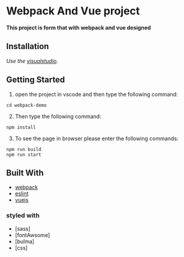 # Webpack And Vue project
  **This project is form that with webpack and vue designed**

## Installation

*Use the [visualstudio](https://code.visualstudio.com/download).*

## Getting Started
1.  open the project in vscode and then type the following command:

```
cd webpack-demo
```

2. Then type the following command:

```
npm install
```
3. To see the page in browser please enter the following commands:

```
npm run build
npm run start
```

## Built With

* [webpack](https://webpack.js.org/) 
* [eslint](https://eslint.org/) 
* [vuejs](https://vuejs.org/)

### styled with
* [sass]
* [fontAwsome]
* [bulma]
* [css]




